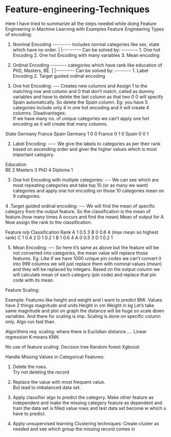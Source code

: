 # Feature-engineering-Techniques
Here I have tried to summarize all the steps needed while doing Feature Engineering in Machine Learning with Examples
Feature Engineering
Types of encoding:

1. Nominal Encoding ---------   Includes normal categories like sex, state which have no order.
                                    |
                                    |---------   Can be solved by: -------- 1. One hot Encoding
                                                                                                  2. One hot Encoding with many variables
                                                                                                  3. Mean encoding

2. Ordinal Encoding -------- categories which have rank like education of PhD, Masters, BE.
                                    |
                                    |---------   Can be solved by: -------- 1. Label Encoding
                                                                                                  2. Target guided ordinal encoding
                                                                                                  

1. One hot Encoding: 
 ---  Creates new columns and Assign 1 to the matching row and column and 0 that don’t match, called as dummy variables and have to delete the last column as that two 0 0 will specify   Spain automatically.
So delete the Spain column.
Eg: you have 5 categories include only 4 in one hot encoding and it will create 4 columns. 
Disadvantages:  
If we have many no. of unique categories we can’t apply one hot encoding as it will create that many columns.
                     
State		Germany	France	Spain
Germany		1	0	0
France		0	1	0
Spain		0	0	1

                              
2. Label Encoding: 
---- We give the labels to categories as per their rank based on ascending order and giver the higher values which is most important category.

Education	
BE	2
Masters	3
PhD	4
Diploma	1

3. One hot Encoding with multiple categories:
--- We can see which are most repeating categories and take top 10 (or as many we want) categories and apply one hot encoding on those 10 categories mean on 9 categories.

4 .Target guided ordinal encoding:
--- We will find the mean of specific category from the output feature.
So the classification is the mean of feature.(how many times A occurs and find the mean)
Mean of output for A
Now assign the rank to the classification.

Feature	o/p	Classification	Rank
A	1	0.5	3
B	0	0.6	4 (max mean   so highest rank)
C	1	0.4	2
D	1	0.2	1
B	1	0.6	4
A	0	0.5	3
D	1	0.2	1


5. Mean Encoding: 
--- So here it’s same as above but the feature will be not converted into categories, the mean value will replace those features.
Eg: Like if we have 1000 unique pin codes we can’t convert it into 999 columns we will just replace them with nominal values (mean) and they will be replaced by integers.
Based on the output column we will calculate mean of each category (pin code) and replace that pin code with its mean.















Feature Scaling:

Example: 
Features like height and weight and I want to predict BMI.
Values have 2 things magnitude and units
Height in cm
Weight in kg 
Let’s take same magnitude and plot on graph the distance will be huge so scale down variables.
And there for scaling is imp. Scaling is done on specific column only. Algo run fast than.

Algorithms req. scaling: where there is Euclidian distance…..
      Linear regression
      K-means
      KNN 

No use of feature scaling:
     Decision tree
     Random forest
     Xgboost

Handle Missing Values in Categorical Features:

1. Delete the rows.   
Try not deleting the record

2. Replace the value with most frequent value.  
But lead to imbalanced data set.

3. Apply classifier algo to predict the category.
 Make other feature as independent and make the missing category feature as                             dependent and train the data set is filled value rows and test data set become w                         which u have to predict.

4. Apply unsupervised learning
Clustering techniques: Create cluster as needed and see which group the missing record comes in

